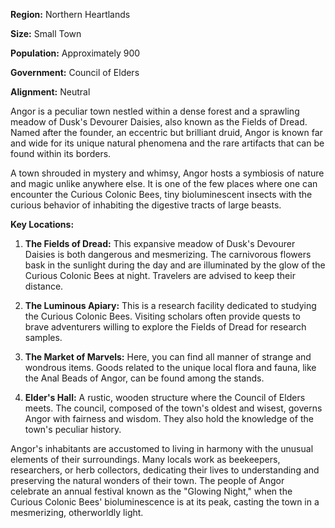 **Region:** Northern Heartlands

**Size:** Small Town

**Population:** Approximately 900

**Government:** Council of Elders

**Alignment:** Neutral

Angor is a peculiar town nestled within a dense forest and a sprawling meadow of Dusk's Devourer Daisies, also known as the Fields of Dread. Named after the founder, an eccentric but brilliant druid, Angor is known far and wide for its unique natural phenomena and the rare artifacts that can be found within its borders.

A town shrouded in mystery and whimsy, Angor hosts a symbiosis of nature and magic unlike anywhere else. It is one of the few places where one can encounter the Curious Colonic Bees, tiny bioluminescent insects with the curious behavior of inhabiting the digestive tracts of large beasts.

**Key Locations:**

1. **The Fields of Dread:** This expansive meadow of Dusk's Devourer Daisies is both dangerous and mesmerizing. The carnivorous flowers bask in the sunlight during the day and are illuminated by the glow of the Curious Colonic Bees at night. Travelers are advised to keep their distance.
    
2. **The Luminous Apiary:** This is a research facility dedicated to studying the Curious Colonic Bees. Visiting scholars often provide quests to brave adventurers willing to explore the Fields of Dread for research samples.
    
3. **The Market of Marvels:** Here, you can find all manner of strange and wondrous items. Goods related to the unique local flora and fauna, like the Anal Beads of Angor, can be found among the stands.
    
4. **Elder's Hall:** A rustic, wooden structure where the Council of Elders meets. The council, composed of the town's oldest and wisest, governs Angor with fairness and wisdom. They also hold the knowledge of the town's peculiar history.
    
Angor's inhabitants are accustomed to living in harmony with the unusual elements of their surroundings. Many locals work as beekeepers, researchers, or herb collectors, dedicating their lives to understanding and preserving the natural wonders of their town. The people of Angor celebrate an annual festival known as the "Glowing Night," when the Curious Colonic Bees' bioluminescence is at its peak, casting the town in a mesmerizing, otherworldly light.

